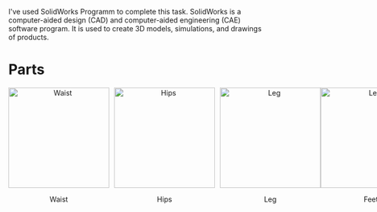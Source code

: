 I've used SolidWorks Programm to complete this task. SolidWorks is a computer-aided design (CAD) and computer-aided engineering (CAE) software program. It is used to create 3D models, simulations, and drawings of products. 

# Parts

<div
  style="
    display: flex;
    flex-wrap: nowrap;
    justify-content: space-between;
    align-items: center;
  "
>
  <div style="text-align: center; margin-right: 10px">
    <img
      src="https://github.com/Layan002/Mechanical-Task1-Desining-robot-lower-part/assets/107956591/311c0e7b-ee58-4e64-8b20-5037424e59a5"
      alt="Waist"
      width="200px"
    />
    <p>Waist</p>
  </div>

  <div style="text-align: center; margin-right: 10px">
    <img
      src="https://github.com/Layan002/Mechanical-Task1-Desining-robot-lower-part/assets/107956591/7625750e-8b59-44d0-b956-b38c26f4d2fc"
      alt="Hips"
      width="200px"
    />
    <p>Hips</p>
  </div>

  <div style="text-align: center">
    <img
      src="https://github.com/Layan002/Mechanical-Task1-Desining-robot-lower-part/assets/107956591/f05654e3-2ca2-4610-8b87-48f66e29ca8c"
      alt="Leg"
      width="200px"
    />
    <p>Leg</p>
  </div>

<div style="text-align: center">
    <img
      src="https://github.com/Layan002/Mechanical-Task1-Desining-robot-lower-part/assets/107956591/0036a9bb-831d-490e-9ede-096a31580713"
      alt="Leg"
      width="200px"
    />
    <p>Feet</p>
  </div>

<div style="text-align: center">
  <img
    src="https://github.com/Layan002/Mechanical-Task1-Desining-robot-lower-part/assets/107956591/77f44c6c-ec09-43e6-94e4-f0980ea3c0ff"
    alt="Leg"
    width="200px"
  />
  <p>Two Joints configurations</p>
</div>









